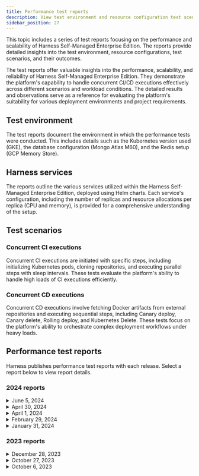 ```yaml
---
title: Performance test reports
description: View test environment and resource configuration test scenarios and results.
sidebar_position: 27
---
```


This topic includes a series of test reports focusing on the performance and scalability of Harness Self-Managed Enterprise Edition. The reports provide detailed insights into the test environment, resource configurations, test scenarios, and their outcomes.

The test reports offer valuable insights into the performance, scalability, and reliability of Harness Self-Managed Enterprise Edition. They demonstrate the platform's capability to handle concurrent CI/CD executions effectively across different scenarios and workload conditions. The detailed results and observations serve as a reference for evaluating the platform's suitability for various deployment environments and project requirements.

## Test environment

The test reports document the environment in which the performance tests were conducted. This includes details such as the Kubernetes version used (GKE), the database configuration (Mongo Atlas M60), and the Redis setup (GCP Memory Store).

## Harness services

The reports outline the various services utilized within the Harness Self-Managed Enterprise Edition, deployed using Helm charts. Each service's configuration, including the number of replicas and resource allocations per replica (CPU and memory), is provided for a comprehensive understanding of the setup.

## Test scenarios

### Concurrent CI executions

Concurrent CI executions are initiated with specific steps, including initializing Kubernetes pods, cloning repositories, and executing parallel steps with sleep intervals. These tests evaluate the platform's ability to handle high loads of CI executions efficiently.

### Concurrent CD executions

Concurrent CD executions involve fetching Docker artifacts from external repositories and executing sequential steps, including Canary deploy, Canary delete, Rolling deploy, and Kubernetes Delete. These tests focus on the platform's ability to orchestrate complex deployment workflows under heavy loads.

## Performance test reports

Harness publishes performance test reports with each release. Select a report below to view report details.

### 2024 reports

<details>
<summary>June 5, 2024</summary>

This report details information about the following:

1. Test environment and resource configuration
2. Test scenario and results

#### Environment
- GKE (Kubernetes Version): 1.27.x

#### Database
- Mongo Atlas M60

#### Redis
- GCP Memory Store (11 GB)

#### Harness services

[Helm chart](https://github.com/harness/helm-charts/releases/tag/harness-0.15.0)

| Service Name             | Replicas | CPU (per replica) | Memory (per replica) |    Version     |
|--------------------------|:--------:|:-----------------:|:--------------------:|:--------------:|
| access-control           |    4     |         1         |          5           | harness-0.15.0 |
| ci-manager               |    4     |         3         |          6           | harness-0.15.0 |
| pipeline-service         |    7     |         4         |          10          | harness-0.15.0 |
| manager                  |    7     |         3         |          12          | harness-0.15.0 |
| log-service              |    3     |         3         |          12          | harness-0.15.0 |
| ng-manager               |    6     |         2         |          6           | harness-0.15.0 |
| scm                      |    2     |        0.5        |          1           | harness-0.15.0 |
| gateway                  |    5     |         1         |          4           | harness-0.15.0 |
| default-backend          |    1     |        0.1        |         0.2          | harness-0.15.0 |
| nginx-ingress-controller |    1     |         5         |          10          | harness-0.15.0 |
| change-data-capture      |    1     |         4         |          6           | harness-0.15.0 |
| next-gen-ui              |    2     |        0.5        |         0.5          | harness-0.15.0 |
| ng-auth-ui               |    2     |        0.1        |         0.1          | harness-0.15.0 |
| platform-service         |    2     |        0.5        |          3           | harness-0.15.0 |
| template-service         |    2     |         1         |          8           | harness-0.15.0 |
| sto-core                 |    4     |        0.5        |         1.5          | harness-0.15.0 |
| sto-manager              |    2     |         3         |          6           | harness-0.15.0 |
| ui                       |    3     |        0.1        |         0.5          | harness-0.15.0 |
| policy-mgmt              |    3     |        0.3        |          1           | harness-0.15.0 |
| timescaledb              |    2     |         1         |          2           | harness-0.15.0 |
| ng-dashboard-aggregator  |    2     |       0.25        |          2           | harness-0.15.0 |

#### Override file

[override-perf.yaml](https://github.com/harness/helm-charts/blob/main/src/harness/override-perf.yaml)

#### Test scenarios

##### >  2500 concurrent CI Executions INLINE
Each CI pipeline does the following:
- Initializes a Kubernetes pod and Git clone repo
- Runs 5 parallel steps (100 sec sleep)
- Runs template with 2 parallel steps (140sec sleep)

Projects: 1
Pipelines: 2500
Stages per pipeline: 1
Delegates: 15 (1cpu/4gi)
Trigger type: webhook
Test class: `CI_PIPELINE_WEBHOOK_RUN`

> Result: **PASS**
Avg Execution Time: **6.34min**

##### >  2000 concurrent CD Executions INLINE
Each CD pipeline does the following:
- Fetches a Docker artifact from an AWS ECR repo
- Runs the following steps in order:
   - Canary deploy
   - Canary delete
   - Rolling deploy
   - K8s Delete

Projects: 1
Pipelines: 2000
Stages per pipeline: 1
Delegates: 50 (1cpu/4gi)
Test class: `CD_PIPELINE_RUN`

> Result: **PASS**
Avg Execution Time: **5.46min**

</details>

<details>
<summary>April 30, 2024</summary>

This report details information about the following:

1. Test environment and resource configuration
2. Test scenario and results

#### Environment
- GKE (Kubernetes Version): 1.26.x

#### Database
- Mongo Atlas M60

#### Redis
- GCP Memory Store (11 GB)

#### Harness services

[Helm chart](https://github.com/harness/helm-charts/releases/tag/harness-0.15.0)

| Service Name             | Replicas | CPU (per replica) | Memory (per replica) |    Version     |
|--------------------------|:--------:|:-----------------:|:--------------------:|:--------------:|
| access-control           |    4     |         1         |          5           | harness-0.15.0 |
| ci-manager               |    4     |         3         |          6           | harness-0.15.0 |
| pipeline-service         |    7     |         4         |          10          | harness-0.15.0 |
| manager                  |    7     |         3         |          12          | harness-0.15.0 |
| log-service              |    3     |         3         |          12          | harness-0.15.0 |
| ng-manager               |    6     |         2         |          6           | harness-0.15.0 |
| scm                      |    2     |        0.5        |          1           | harness-0.15.0 |
| gateway                  |    5     |         1         |          4           | harness-0.15.0 |
| default-backend          |    1     |        0.1        |         0.2          | harness-0.15.0 |
| nginx-ingress-controller |    1     |         5         |          10          | harness-0.15.0 |
| change-data-capture      |    1     |         4         |          6           | harness-0.15.0 |
| next-gen-ui              |    2     |        0.5        |         0.5          | harness-0.15.0 |
| ng-auth-ui               |    2     |        0.1        |         0.1          | harness-0.15.0 |
| platform-service         |    2     |        0.5        |          3           | harness-0.15.0 |
| template-service         |    2     |         1         |          8           | harness-0.15.0 |
| sto-core                 |    4     |        0.5        |         1.5          | harness-0.15.0 |
| sto-manager              |    2     |         3         |          6           | harness-0.15.0 |
| ui                       |    3     |        0.1        |         0.5          | harness-0.15.0 |
| policy-mgmt              |    3     |        0.3        |          1           | harness-0.15.0 |
| timescaledb              |    2     |         1         |          2           | harness-0.15.0 |
| ng-dashboard-aggregator  |    2     |       0.25        |          2           | harness-0.15.0 |

#### Override file

[override-perf.yaml](https://github.com/harness/helm-charts/blob/main/src/harness/override-perf.yaml)

#### Test scenarios

##### >  2500 concurrent CI Executions INLINE
Each CI pipeline does the following:
- Initializes a Kubernetes pod and Git clone repo
- Runs 5 parallel steps (100 sec sleep)
- Runs template with 2 parallel steps (140sec sleep)

Projects: 1
Pipelines: 2500
Stages per pipeline: 1
Delegates: 15 (1cpu/4gi)
Trigger type: webhook
Test class: `CI_PIPELINE_WEBHOOK_RUN`

> Result: **PASS**
Avg Execution Time: **6.45min**

##### >  2000 concurrent CD Executions INLINE
Each CD pipeline does the following:
- Fetches a Docker artifact from an AWS ECR repo
- Runs the following steps in order:
   - Canary deploy
   - Canary delete
   - Rolling deploy
   - K8s Delete

Projects: 1
Pipelines: 2000
Stages per pipeline: 1
Delegates: 50 (1cpu/4gi)
Test class: `CD_PIPELINE_RUN`

> Result: **PASS**
Avg Execution Time: **5.20min**

</details>

<details>
<summary>April 1, 2024</summary>

This report details information about the following:

1. Test environment and resource configuration
2. Test scenario and results

#### Environment
- GKE (Kubernetes Version): 1.26.x

#### Database
- Mongo Atlas M60

#### Redis
- GCP Memory Store (11 GB)

#### Harness services

[Helm chart](https://github.com/harness/helm-charts/releases/tag/harness-0.14.6)

| Service Name             | Replicas | CPU (per replica) | Memory (per replica) |    Version     |
|--------------------------|:--------:|:-----------------:|:--------------------:|:--------------:|
| access-control           |    4     |         1         |          5           | harness-0.14.6 |
| ci-manager               |    4     |         3         |          6           | harness-0.14.6 |
| pipeline-service         |    7     |         4         |          10          | harness-0.14.6 |
| manager                  |    7     |         3         |          12          | harness-0.14.6 |
| log-service              |    3     |         3         |          12          | harness-0.14.6 |
| ng-manager               |    5     |         2         |          6           | harness-0.14.6 |
| scm                      |    2     |        0.5        |          1           | harness-0.14.6 |
| gateway                  |    5     |         1         |          4           | harness-0.14.6 |
| default-backend          |    1     |        0.1        |         0.2          | harness-0.14.6 |
| nginx-ingress-controller |    1     |         5         |          10          | harness-0.14.6 |
| change-data-capture      |    1     |         4         |          6           | harness-0.14.6 |
| next-gen-ui              |    2     |        0.5        |         0.5          | harness-0.14.6 |
| ng-auth-ui               |    2     |        0.1        |         0.1          | harness-0.14.6 |
| platform-service         |    2     |        0.5        |          3           | harness-0.14.6 |
| template-service         |    2     |         1         |          8           | harness-0.14.6 |
| ti-service               |    2     |         1         |          6           | harness-0.14.6 |
| sto-core                 |    4     |        0.5        |         1.5          | harness-0.14.6 |
| sto-manager              |    2     |         3         |          6           | harness-0.14.6 |
| gitops                   |    2     |         2         |          2           | harness-0.14.6 |
| ui                       |    3     |        0.1        |         0.5          | harness-0.14.6 |
| policy-mgmt              |    3     |        0.3        |          1           | harness-0.14.6 |
| timescaledb              |    2     |         1         |          2           | harness-0.14.6 |
| verification-svc         |    2     |        0.3        |          4           | harness-0.14.6 |
| ng-dashboard-aggregator  |    2     |       0.25        |          2           | harness-0.14.6 |

#### Override file

[override-perf.yaml](https://github.com/harness/helm-charts/blob/main/src/harness/override-perf.yaml)

#### Test scenarios

##### >  2000 concurrent CI Executions INLINE
Each CI pipeline does the following:
- Initializes a Kubernetes pod and Git clone repo
- Runs 5 parallel steps (100 sec sleep)
- Runs template with 2 parallel steps (140sec sleep)

Projects: 1
Pipelines: 2000
Stages per pipeline: 1
Delegates: 15 (1cpu/4gi)
Trigger type: webhook
Test class: `CI_PIPELINE_WEBHOOK_RUN`

> Result: **PASS**
Avg Execution Time: **6.45min**

##### >  2000 concurrent CD Executions INLINE
Each CD pipeline does the following:
- Fetches a Docker artifact from an AWS ECR repo
- Runs the following steps in order:
   - Canary deploy
   - Canary delete
   - Rolling deploy
   - K8s Delete

Projects: 1
Pipelines: 2000
Stages per pipeline: 1
Delegates: 47 (1cpu/4gi)
Test class: CD_PIPELINE_RUN

> Result: **PASS**
Avg Execution Time: **5.20min**

</details>

<details>
<summary>February 29, 2024</summary>

This report details information about the following:

1. Test environment and resource configuration
2. Test scenario and results

#### Environment
- GKE (Kubernetes Version): 1.26.x

#### Database
- Mongo Atlas M60

#### Redis
- GCP Memory Store (11 GB)

#### Harness services

Helm chart : https://github.com/harness/helm-charts/releases/tag/harness-0.13.4

| Service Name             | Replicas | CPU (per replica) | Memory (per replica) |    Version     |
|--------------------------|:--------:|:-----------------:|:--------------------:|:--------------:|
| access-control           |    4     |         1         |          5           | harness-0.13.4 |
| ci-manager               |    4     |         3         |          6           | harness-0.13.4 |
| pipeline-service         |    7     |         4         |          10          | harness-0.13.4 |
| manager                  |    7     |         3         |          12          | harness-0.13.4 |
| log-service              |    3     |         3         |          12          | harness-0.13.4 |
| ng-manager               |    5     |         2         |          6           | harness-0.13.4 |
| scm                      |    2     |        0.5        |          1           | harness-0.13.4 |
| gateway                  |    5     |         1         |          4           | harness-0.13.4 |
| default-backend          |    1     |        0.1        |         0.2          | harness-0.13.4 |
| nginx-ingress-controller |    1     |         5         |          10          | harness-0.13.4 |
| change-data-capture      |    1     |         4         |          6           | harness-0.13.4 |
| next-gen-ui              |    2     |        0.5        |         0.5          | harness-0.13.4 |
| ng-auth-ui               |    2     |        0.1        |         0.1          | harness-0.13.4 |
| platform-service         |    2     |        0.5        |          3           | harness-0.13.4 |
| template-service         |    2     |         1         |          8           | harness-0.13.4 |
| ti-service               |    2     |         1         |          6           | harness-0.13.4 |
| sto-core                 |    4     |        0.5        |         1.5          | harness-0.13.4 |
| sto-manager              |    2     |         3         |          6           | harness-0.13.4 |
| gitops                   |    2     |         2         |          2           | harness-0.13.4 |
| ui                       |    3     |        0.1        |         0.5          | harness-0.13.4 |
| policy-mgmt              |    3     |        0.3        |          1           | harness-0.13.4 |
| timescaledb              |    2     |         1         |          2           | harness-0.13.4 |
| verification-svc         |    2     |        0.3        |          4           | harness-0.13.4 |
| ng-dashboard-aggregator  |    2     |       0.25        |          2           | harness-0.13.4 |

#### Override file

[override-perf.yaml](https://github.com/harness/helm-charts/blob/main/src/harness/override-perf.yaml)

#### Test scenarios

##### >  2000 concurrent CI Executions INLINE
Each CI pipeline does the following:
- Initializes a Kubernetes pod and git clone repo
- Runs 5 parallel steps (100 sec sleep)
- Runs template with 2 parallel steps (140sec sleep)

Projects: 1
Pipelines: 2000
Stages per pipeline: 1
Delegates: 15 (1cpu/4gi)
Trigger type: webhook
Test class: `CI_PIPELINE_WEBHOOK_RUN`

> Result : **PASS**
Avg Execution Time: **6.5min**

##### >  1500 concurrent CD Executions INLINE
Each CD pipeline does the following:
- Fetches a Docker artifact from an AWS ECR repo
- Runs the following steps in order:
   - Canary deploy
   - Canary delete
   - Rolling deploy
   - K8s Delete

Projects: 1
Pipelines: 1500
Stages per pipeline: 1
Delegates: 40 (1cpu/4gi)
Test class: `CD_PIPELINE_RUN`

> Result: **PASS**
Avg Execution Time: **5.1min**

</details>

<details>
<summary>January 31, 2024</summary>

This report details information about the following:

1. Test environment and resource configuration
2. Test scenario and results

#### Environment
- GKE (Kubernetes Version): 1.25.x

#### Database
- Mongo Atlas M60

#### Redis
- GCP Memory Store (11 GB)

#### Harness services

Helm chart : https://github.com/harness/helm-charts/releases/tag/harness-0.13.0

| Service Name             | Replicas | CPU (per replica) | Memory (per replica) |    Version     |
|--------------------------|:--------:|:-----------------:|:--------------------:|:--------------:|
| access-control           |    4     |         1         |          5           | harness-0.13.0 |
| ci-manager               |    4     |         3         |          6           | harness-0.13.0 |
| pipeline-service         |    7     |         4         |          10          | harness-0.13.0 |
| manager                  |    7     |         3         |          12          | harness-0.13.0 |
| log-service              |    3     |         3         |          12          | harness-0.13.0 |
| ng-manager               |    5     |         2         |          6           | harness-0.13.0 |
| scm                      |    2     |        0.5        |          1           | harness-0.13.0 |
| gateway                  |    5     |         1         |          4           | harness-0.13.0 |
| default-backend          |    1     |        0.1        |         0.2          | harness-0.13.0 |
| nginx-ingress-controller |    1     |         5         |          10          | harness-0.13.0 |
| change-data-capture      |    1     |         4         |          6           | harness-0.13.0 |
| next-gen-ui              |    2     |        0.5        |         0.5          | harness-0.13.0 |
| ng-auth-ui               |    2     |        0.1        |         0.1          | harness-0.13.0 |
| platform-service         |    2     |        0.5        |          3           | harness-0.13.0 |
| template-service         |    2     |         1         |          8           | harness-0.13.0 |
| ti-service               |    2     |         1         |          6           | harness-0.13.0 |
| sto-core                 |    4     |        0.5        |         1.5          | harness-0.13.0 |
| sto-manager              |    2     |         3         |          6           | harness-0.13.0 |
| gitops                   |    2     |         2         |          2           | harness-0.13.0 |
| ui                       |    3     |        0.1        |         0.5          | harness-0.13.0 |
| policy-mgmt              |    3     |        0.3        |          1           | harness-0.13.0 |
| timescaledb              |    2     |         1         |          2           | harness-0.13.0 |
| verification-svc         |    2     |        0.3        |          4           | harness-0.13.0 |
| ng-dashboard-aggregator  |    2     |       0.25        |          2           | harness-0.13.0 |

#### Override file

[override-perf.yaml](https://github.com/harness/helm-charts/blob/main/src/harness/override-perf.yaml)

#### Test scenarios

##### >  2000 concurrent CI Executions INLINE
Each CI pipeline does the following:
- Initializes a Kubernetes pod and Git clone repo
- Runs 5 parallel steps (100 sec sleep)
- Runs template with 2 parallel steps (140sec sleep)

Projects: 1
Pipelines: 2000
Stages per pipeline: 1
Delegates: 15 (1cpu/4gi)
Trigger type: webhook
Test class: `CI_PIPELINE_WEBHOOK_RUN`

> Result : **PASS**
Avg Execution Time: **6.5min**

##### >  1500 concurrent CI Executions GitX
Each CI pipeline does the following:
- Initializes a Kubernetes pod and git clone repo
- Runs 5 parallel steps (360 sec sleep) and echo statements

Projects: 1
Pipelines: 1500
Stages per pipeline: 1
Delegates: 15 (1cpu/2gi)
Trigger type: webhook
Test class: `CI_PIPELINE_REMOTE_RUN`

> Result: **PASS**
Avg Execution Time: **8.5min**

##### >  1000 concurrent CD Executions INLINE
Each CD pipeline does the following:
- Fetches a Docker artifact from an AWS ECR repo
- Runs the following steps in order:
   - Canary deploy
   - Canary delete
   - Rolling deploy
   - K8s Delete

Projects: 1
Pipelines: 1000
Stages per pipeline: 1
Delegates: 26 (1cpu/4gi)
Test class: `CD_PIPELINE_RUN`

> Result: **PASS**
Avg Execution Time: **4.5min**

</details>

### 2023 reports

<details>
<summary>December 28, 2023</summary>

This report details information about the following:

1. Test environment and resource configuration
2. Test scenario and results

#### Environment
- GKE (Kubernetes Version): 1.25.x

#### Database
- Mongo Atlas M60

#### Redis
- GCP Memory Store (5GB)

#### Harness services

[Helm chart](https://github.com/harness/helm-charts/releases/tag/harness-0.11.2)

| Service Name             | Replicas | CPU (per replica) | Memory (per replica) |    Version     |
|--------------------------|:--------:|:-----------------:|:--------------------:|:--------------:|
| access-control           |    5     |         1         |          5           | harness-0.11.2 |
| ci-manager               |    6     |         3         |          6           | harness-0.11.2 |
| pipeline-service         |    10    |         4         |          12          | harness-0.11.2 |
| manager                  |    6     |         3         |          12          | harness-0.11.2 |
| log-service              |    3     |         3         |          12          | harness-0.11.2 |
| ng-manager               |    4     |         3         |          8           | harness-0.11.2 |
| scm                      |    2     |        0.5        |          1           | harness-0.11.2 |
| gateway                  |    2     |         2         |          6           | harness-0.11.2 |
| default-backend          |    1     |        0.1        |         0.2          | harness-0.11.2 |
| nginx-ingress-controller |    2     |         5         |          10          | harness-0.11.2 |
| change-data-capture      |    1     |         4         |          5           | harness-0.11.2 |
| next-gen-ui              |    2     |        0.5        |         0.5          | harness-0.11.2 |
| ng-auth-ui               |    2     |        0.1        |         0.1          | harness-0.11.2 |
| platform-service         |    2     |        0.5        |          3           | harness-0.11.2 |
| template-service         |    2     |         1         |          8           | harness-0.11.2 |
| ti-service               |    1     |         3         |          6           | harness-0.11.2 |
| sto-core                 |    1     |        0.5        |         0.75         | harness-0.11.2 |
| sto-manager              |    1     |         3         |          6           | harness-0.11.2 |
| gitops                   |    1     |         2         |          2           | harness-0.11.2 |
| ui                       |    1     |        0.5        |         0.5          | harness-0.11.2 |
| policy-mgmt              |    1     |        0.5        |         0.5          | harness-0.11.2 |
| timescaledb              |    2     |         1         |          2           | harness-0.11.2 |

#### Override file

[override-perf-ci-cd-ff.yaml](https://github.com/harness/helm-charts/blob/main/src/harness/override-perf-ci-cd-ff.yaml)

#### Manager config : update LOG_STREAMING_SERVICE_EXTERNAL_URL = `<smp host url>`/log-service/

#### Test scenarios

##### >  1800 concurrent CI Executions INLINE
Each CI pipeline does the following:
- Initializes a Kubernetes pod and Git clone repo
- Runs 5 parallel steps (100 sec sleep)
- Runs template with 2 parallel steps (140sec sleep)

Projects: 1
Pipelines: 1800
Stages per pipeline: 1
Delegates: 15 (1cpu/2gi)
trigger: webhook

> Result: **PASS**
Total Execution Time: **7.2min**

##### >  1500 concurrent CI Executions GitX
Each CI pipeline does the following:
- Initializes a Kubernetes pod and Git clone repo
- Runs 5 parallel steps (360 sec sleep) and echo statements

Projects: 1
Pipelines: 1500
Stages per pipeline: 1
Delegates: 15 (1cpu/2gi)
trigger: webhook

> Result: **PASS**
Total Execution Time: **10.3min**

##### >  1000 concurrent CD Executions INLINE
Each CD pipeline:
- Fetches a Docker artifact from AWS ECR repo
- Runs the following steps in order:
   - Canary deploy
   - Canary delete
   - Rolling deploy
   - K8s Delete

Projects: 1
Pipelines: 1000
Stages per pipeline: 1
Delegates: 27 (1cpu/4gi)

> Result: **PASS**
Total Execution Time: **4.5min**

</details>

<details>
<summary>October 27, 2023</summary>

This report details information about the following:

1. Test environment and resource configuration
2. Test scenario and results

#### Environment
- GKE (Kubernetes Version): 1.26.x

#### Database
- Mongo Atlas M60

#### Redis
- GCP Memory Store (5GB)

#### Harness services

[Helm chart](https://github.com/harness/helm-charts/releases/tag/harness-0.9.2)

| Service Name             | Replicas | CPU (per replica) | Memory (per replica) |                       Version                        |
|--------------------------|:--------:|:-----------------:|:--------------------:|:----------------------------------------------------:|
| access-control           |    5     |         1         |          5           |                    harness-0.9.2                     |
| ci-manager               |    6     |         3         |          6           |                    harness-0.9.2                     |
| pipeline-service         |    10    |         4         |          12          | harness-0.9.2 + fixes <br/> (to be released in 0.11) |
| manager                  |    6     |         3         |          12          | harness-0.9.2 + fixes <br/> (to be released in 0.10) |
| log-service              |    1     |        10         |          24          |                    harness-0.9.2                     |
| ng-manager               |    4     |         3         |          8           | harness-0.9.2 + fixes <br/> (to be released in 0.10) |
| scm                      |    2     |        0.5        |          1           |                    harness-0.9.2                     |
| gateway                  |    2     |         2         |          6           |                    harness-0.9.2                     |
| default-backend          |    1     |        0.1        |         0.2          |                    harness-0.9.2                     |
| nginx-ingress-controller |    2     |         5         |          10          |                    harness-0.9.2                     |
| change-data-capture      |    1     |         4         |          5           |                    harness-0.9.2                     |
| next-gen-ui              |    2     |        0.5        |         0.5          |                    harness-0.9.2                     |
| ng-auth-ui               |    2     |        0.1        |         0.1          |                    harness-0.9.2                     |
| platform-service         |    2     |        2.5        |          3           |                    harness-0.9.2                     |
| template-service         |    2     |         1         |          8           | harness-0.9.2 + fixes <br/> (to be released in 0.11) |
| ti-service               |    1     |         3         |          6           |                    harness-0.9.2                     |
| sto-core                 |    1     |        0.5        |         0.75         |                    harness-0.9.2                     |
| sto-manager              |    1     |         3         |          6           |                    harness-0.9.2                     |
| gitops                   |    1     |         2         |          2           |                    harness-0.9.2                     |
| ui                       |    1     |        0.5        |         0.5          |                    harness-0.9.2                     |
| policy-mgmt              |    1     |        0.5        |         0.5          |                    harness-0.9.2                     |
| timescaledb              |    2     |         1         |          2           |                    harness-0.9.2                     |

#### Override file

[override-perf-ci-cd-ff.yaml](https://github.com/harness/helm-charts/blob/main/src/harness/override-perf-ci-cd-ff.yaml)

#### Manager config
update `LOG_STREAMING_SERVICE_EXTERNAL_URL` = `<smp host url>`/log-service/

#### Test scenarios

##### >  1500 concurrent CI executions INLINE
Each CI pipeline does the following:
- Initializes a Kubernetes pod and Git clone repo
- Runs 5 parallel steps (70 sec sleep)
- Runs template with 2 parallel steps (140sec sleep)

Projects: 1
Pipelines: 1500
Stages per pipeline: 1
Delegates: 10 (1cpu/2gi)

> Result: **PASS**
Total Execution Time: **6min**

##### >  1500 concurrent CI executions GitX
Each CI pipeline does the following:
- Initializes a Kubernetes pod and Git clone repo
- Runs 5 parallel steps (140 sec sleep) and echo statements

Projects: 1
Pipelines: 1500
Stages per pipeline: 1
Delegates: 10 (1cpu/2gi)

> Result: **PASS**
Total Execution Time: **5min**

##### >  500 concurrent CD executions INLINE
Each CD pipeline does the following:
- Fetches a Docker artifact from an AWS ECR repo
- Runs the following steps in order:
   - Canary deploy
   - Canary delete
   - Rolling deploy
   - K8s Delete

Projects: 1
Pipelines: 500
Stages per pipeline: 1
Delegates: 18 (1cpu/4gi)

> Result: **PASS**
Total Execution Time: **4.5min**

</details>

<details>
<summary>October 6, 2023</summary>

This report details information about the following:

1. Test environment and resource configuration
2. Test scenario and results

#### Environment
- GKE (Kubernetes Version): 1.26.x

#### Database
- Mongo Atlas M60

#### Redis
- GCP Memory Store (5GB)

#### Harness services

[Helm chart](https://github.com/harness/helm-charts/releases/tag/harness-0.8.2)

| Service Name             | Replicas | CPU (per replica) | Memory (per replica) |                       Version                        |
|--------------------------|:--------:|:-----------------:|:--------------------:|:----------------------------------------------------:|
| access-control           |    5     |         1         |          5           |                    harness-0.8.2                     |
| ci-manager               |    6     |         3         |          6           |                    harness-0.8.2                     |
| pipeline-service         |    10    |         4         |          12          | harness-0.8.2 + fixes <br/> (to be released in 0.11) |
| manager                  |    6     |         3         |          12          |                    harness-0.8.2                     |
| log-service              |    1     |        10         |          24          |                    harness-0.8.2                     |
| ng-manager               |    4     |         3         |          8           |                    harness-0.8.2                     |
| scm                      |    2     |        0.5        |          1           |                    harness-0.8.2                     |
| gateway                  |    2     |         2         |          6           |                    harness-0.8.2                     |
| default-backend          |    1     |        0.1        |         0.2          |                    harness-0.8.2                     |
| nginx-ingress-controller |    2     |         5         |          10          |                    harness-0.8.2                     |
| change-data-capture      |    1     |         4         |          5           |                    harness-0.8.2                     |
| next-gen-ui              |    2     |        0.5        |         0.5          |                    harness-0.8.2                     |
| ng-auth-ui               |    2     |        0.1        |         0.1          |                    harness-0.8.2                     |
| platform-service         |    2     |        2.5        |          3           |                    harness-0.8.2                     |
| template-service         |    2     |         1         |          8           | harness-0.8.2 + fixes <br/> (to be released in 0.11) |
| ti-service               |    1     |         3         |          6           |                    harness-0.8.2                     |
| sto-core                 |    1     |        0.5        |         0.75         |                    harness-0.8.2                     |
| sto-manager              |    1     |         3         |          6           |                    harness-0.8.2                     |
| gitops                   |    1     |         2         |          2           |                    harness-0.8.2                     |
| ui                       |    1     |        0.5        |         0.5          |                    harness-0.8.2                     |
| policy-mgmt              |    1     |        0.5        |         0.5          |                    harness-0.8.2                     |
| timescaledb              |    2     |         1         |          2           |                    harness-0.8.2                     |

##### Override file

[override-perf-ci-cd-ff.yaml](https://github.com/harness/helm-charts/blob/main/src/harness/override-perf-ci-cd-ff.yaml)

#### Test scenarios

##### >  1500 concurrent CI executions INLINE
Each CI pipeline does the following:
- Initializes a Kubernetes pod and Git clone repo
- Runs 4 parallel steps (70 sec sleep)
- Runs template with 2 parallel steps (140sec sleep)

Projects: 1
Pipelines: 1500
Stages per pipeline: 1
Delegates: 10 (1cpu/2gi)

> Result: **PASS**
Total Execution Time: **6min**

##### >  1500 concurrent CI executions GitX
Each CI pipeline does the following:
- Initializes a K8s pod and Git clone repo
- Runs 5 parallel steps (140 sec sleep) and echo statements

Projects: 1
Pipelines: 1500
Stages per pipeline: 1
Delegates: 10 (1cpu/2gi)

> Result: **PASS**
Total Execution Time: **4.2min**

##### >  500 concurrent CD executions INLINE
Each CD pipeline does the following:
- Fetches a Docker artifact from an AWS ECR repo
- Runs the following steps in order:
   - Canary deploy
   - Canary delete
   - Rolling deploy
   - K8s Delete

Projects: 1
Pipelines: 500
Stages per pipeline: 1
Delegates: 18 (1cpu/4gi)

> Result: **PASS**
Total Execution Time: **4.2min**

</details>

